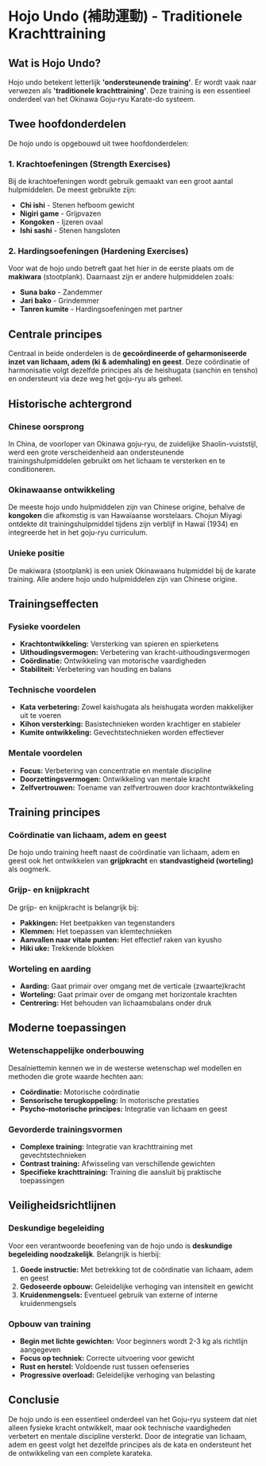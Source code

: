 # Hojo Undo (補助運動) - Traditionele Krachttraining

## Wat is Hojo Undo?

Hojo undo betekent letterlijk **'ondersteunende training'**. Er wordt vaak naar verwezen als **'traditionele krachttraining'**. Deze training is een essentieel onderdeel van het Okinawa Goju-ryu Karate-do systeem.

## Twee hoofdonderdelen

De hojo undo is opgebouwd uit twee hoofdonderdelen:

### 1. Krachtoefeningen (Strength Exercises)
Bij de krachtoefeningen wordt gebruik gemaakt van een groot aantal hulpmiddelen. De meest gebruikte zijn:
- **Chi ishi** - Stenen hefboom gewicht
- **Nigiri game** - Grijpvazen  
- **Kongoken** - Ijzeren ovaal
- **Ishi sashi** - Stenen hangsloten

### 2. Hardingsoefeningen (Hardening Exercises)
Voor wat de hojo undo betreft gaat het hier in de eerste plaats om de **makiwara** (stootplank). Daarnaast zijn er andere hulpmiddelen zoals:
- **Suna bako** - Zandemmer
- **Jari bako** - Grindemmer
- **Tanren kumite** - Hardingsoefeningen met partner

## Centrale principes

Centraal in beide onderdelen is de **gecoördineerde of geharmoniseerde inzet van lichaam, adem (ki & ademhaling) en geest**. Deze coördinatie of harmonisatie volgt dezelfde principes als de heishugata (sanchin en tensho) en ondersteunt via deze weg het goju-ryu als geheel.

## Historische achtergrond

### Chinese oorsprong
In China, de voorloper van Okinawa goju-ryu, de zuidelijke Shaolin-vuiststijl, werd een grote verscheidenheid aan ondersteunende trainingshulpmiddelen gebruikt om het lichaam te versterken en te conditioneren.

### Okinawaanse ontwikkeling
De meeste hojo undo hulpmiddelen zijn van Chinese origine, behalve de **kongoken** die afkomstig is van Hawaïaanse worstelaars. Chojun Miyagi ontdekte dit trainingshulpmiddel tijdens zijn verblijf in Hawaï (1934) en integreerde het in het goju-ryu curriculum.

### Unieke positie
De makiwara (stootplank) is een uniek Okinawaans hulpmiddel bij de karate training. Alle andere hojo undo hulpmiddelen zijn van Chinese origine.

## Trainingseffecten

### Fysieke voordelen
- **Krachtontwikkeling:** Versterking van spieren en spierketens
- **Uithoudingsvermogen:** Verbetering van kracht-uithoudingsvermogen
- **Coördinatie:** Ontwikkeling van motorische vaardigheden
- **Stabiliteit:** Verbetering van houding en balans

### Technische voordelen
- **Kata verbetering:** Zowel kaishugata als heishugata worden makkelijker uit te voeren
- **Kihon versterking:** Basistechnieken worden krachtiger en stabieler
- **Kumite ontwikkeling:** Gevechtstechnieken worden effectiever

### Mentale voordelen
- **Focus:** Verbetering van concentratie en mentale discipline
- **Doorzettingsvermogen:** Ontwikkeling van mentale kracht
- **Zelfvertrouwen:** Toename van zelfvertrouwen door krachtontwikkeling

## Training principes

### Coördinatie van lichaam, adem en geest
De hojo undo training heeft naast de coördinatie van lichaam, adem en geest ook het ontwikkelen van **grijpkracht** en **standvastigheid (worteling)** als oogmerk.

### Grijp- en knijpkracht
De grijp- en knijpkracht is belangrijk bij:
- **Pakkingen:** Het beetpakken van tegenstanders
- **Klemmen:** Het toepassen van klemtechnieken
- **Aanvallen naar vitale punten:** Het effectief raken van kyusho
- **Hiki uke:** Trekkende blokken

### Worteling en aarding
- **Aarding:** Gaat primair over omgang met de verticale (zwaarte)kracht
- **Worteling:** Gaat primair over de omgang met horizontale krachten
- **Centrering:** Het behouden van lichaamsbalans onder druk

## Moderne toepassingen

### Wetenschappelijke onderbouwing
Desalniettemin kennen we in de westerse wetenschap wel modellen en methoden die grote waarde hechten aan:
- **Coördinatie:** Motorische coördinatie
- **Sensorische terugkoppeling:** In motorische prestaties
- **Psycho-motorische principes:** Integratie van lichaam en geest

### Gevorderde trainingsvormen
- **Complexe training:** Integratie van krachttraining met gevechtstechnieken
- **Contrast training:** Afwisseling van verschillende gewichten
- **Specifieke krachttraining:** Training die aansluit bij praktische toepassingen

## Veiligheidsrichtlijnen

### Deskundige begeleiding
Voor een verantwoorde beoefening van de hojo undo is **deskundige begeleiding noodzakelijk**. Belangrijk is hierbij:

1. **Goede instructie:** Met betrekking tot de coördinatie van lichaam, adem en geest
2. **Gedoseerde opbouw:** Geleidelijke verhoging van intensiteit en gewicht
3. **Kruidenmengsels:** Eventueel gebruik van externe of interne kruidenmengsels

### Opbouw van training
- **Begin met lichte gewichten:** Voor beginners wordt 2-3 kg als richtlijn aangegeven
- **Focus op techniek:** Correcte uitvoering voor gewicht
- **Rust en herstel:** Voldoende rust tussen oefenseries
- **Progressive overload:** Geleidelijke verhoging van belasting

## Conclusie

De hojo undo is een essentieel onderdeel van het Goju-ryu systeem dat niet alleen fysieke kracht ontwikkelt, maar ook technische vaardigheden verbetert en mentale discipline versterkt. Door de integratie van lichaam, adem en geest volgt het dezelfde principes als de kata en ondersteunt het de ontwikkeling van een complete karateka. 